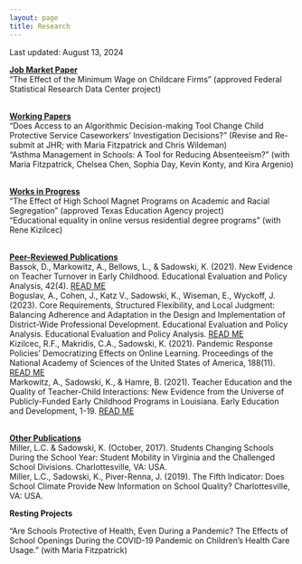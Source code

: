 ```yaml
---
layout: page
title: Research
---
```


Last updated: August 13, 2024

<ins>**Job Market Paper**</ins> <br>
“The Effect of the Minimum Wage on Childcare Firms” (approved Federal Statistical Research Data Center project) <br><br>

<ins>**Working Papers**</ins> <br>
“Does Access to an Algorithmic Decision-making Tool Change Child Protective Service Caseworkers’ Investigation Decisions?” (Revise and Re-submit at JHR; with Maria Fitzpatrick and Chris Wildeman)<br>
“Asthma Management in Schools: A Tool for Reducing Absenteeism?” (with Maria Fitzpatrick, Chelsea Chen, Sophia Day, Kevin Konty, and Kira Argenio)<br><br>

<ins>**Works in Progress**</ins><br>
“The Effect of High School Magnet Programs on Academic and Racial Segregation” (approved Texas Education Agency project)<br>
“Educational equality in online versus residential degree programs” (with Rene Kizilcec)<br><br>

<ins>**Peer-Reviewed Publications**</ins><br>
Bassok, D., Markowitz, A., Bellows, L., & Sadowski, K. (2021). New Evidence on Teacher Turnover 
in Early Childhood. Educational Evaluation and Policy Analysis, 42(4). [READ ME](https://eric.ed.gov/?id=EJ1284447) <br>
Boguslav, A., Cohen, J., Katz V., Sadowski, K., Wiseman, E., Wyckoff, J. (2023). Core Requirements, Structured 
Flexibility, and Local Judgment: Balancing Adherence and Adaptation in the Design and Implementation of 
District-Wide Professional Development. Educational Evaluation and Policy Analysis. Educational Evaluation and Policy Analysis. [READ ME](https://journals.sagepub.com/doi/abs/10.3102/01623737231210285)<br>
Kizilcec, R.F., Makridis, C.A., Sadowski, K. (2021). Pandemic Response Policies’ Democratizing Effects on 
Online Learning. Proceedings of the National Academy of Sciences of the United States of America, 188(11). [READ ME](https://pubmed.ncbi.nlm.nih.gov/33707215/) <br>
Markowitz, A., Sadowski, K., & Hamre, B. (2021). Teacher Education and the Quality of Teacher-Child 
Interactions: New Evidence from the Universe of Publicly-Funded Early Childhood Programs in Louisiana. 
Early Education and Development, 1-19. [READ ME](https://www.tandfonline.com/doi/abs/10.1080/10409289.2021.1888036) <br><br>

<ins>**Other Publications**</ins><br>
Miller, L.C. & Sadowski, K. (October, 2017). Students Changing Schools During the School Year: Student Mobility in Virginia and the Challenged School Divisions. Charlottesville, VA: USA. <br>
Miller, L.C., Sadowski, K., Piver-Renna, J. (2019). The Fifth Indicator: Does School Climate Provide New Information on School Quality? Charlottesville, VA: USA.  <br>

**Resting Projects** 

“Are Schools Protective of Health, Even During a Pandemic? The Effects of School Openings During the COVID-19 Pandemic on Children’s Health Care Usage.” (with Maria Fitzpatrick)
